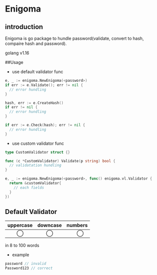 # Enigoma
## introduction
Enigoma is go package to hundle password(validate, convert to hash, compaire hash and password).

golang v1.16

##Usage
* use default validator func
```go
e, _ := enigoma.NewEnigoma(<password>)
if err := e.Validate(); err != nil {
  // error hundling
}

hash, err := e.CreateHash()
if err != nil {
  // error hundling
}

if err := e.Check(hash); err != nil {
  // error hundling
}
```
* use custom validator func
```go
type CustomValidator struct {}

func (c *CustomValidator) Validate(p string) bool {
  // validatation hundling
}

e, _ := enigoma.NewEnigoma(<password>, func() enigoma.vl.Validator {
  return &customValidator{
    // each fields
  }
})
```

## Default Validator

|  uppercase  |  downcase  |  numbers  |
| :---------: | :---------:| :-------: |
|      ◯      |     ◯      |　   ◯      |

in 8 to 100 words

* example
```go
password // invalid
Password123 // correct
```
